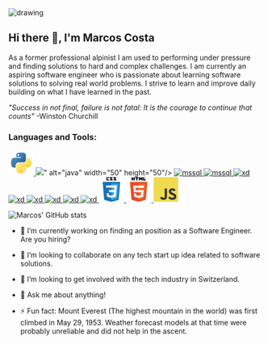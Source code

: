 <!--  ![image](https://sukutechnologies.com/wp-content/uploads/2020/05/software-solution-banner.jpg) -->

<img src="https://omegafragger.github.io/post/focal-loss/featured.jpg" alt="drawing" width="1080" height="300"/> 



## Hi there 👋, I'm Marcos Costa

As a former professional alpinist I am used to performing under pressure and finding solutions to hard and complex challenges. I am currently an aspiring software engineer who is passionate about learning software solutions to solving real world problems. I strive to learn and improve daily building on what I have learned in the past. 

_"Success in not final, failure is not fatal: It is the courage to continue that counts"_ -Winston Churchill

### Languages and Tools:

<p align="left"> 
  <a href="https://www.python.org" target="_blank"> <img src="https://raw.githubusercontent.com/devicons/devicon/master/icons/python/python-original.svg" alt="python" width="50" height="50"/> </a> 
  <a href="https://www.java.com/en/" target="_blank"> <img src="<a title="java.com" href="/en/" data-bind="attr: { href: SCSRenderAPI.getPageLinkUrl(SCS.navigationRoot).substring(0,SCSRenderAPI.getPageLinkUrl(SCS.navigationRoot).lastIndexOf('/')+1) }"></a>" alt="java" width="50" height="50"/> </a>
  <a href="https://numpy.org/" target="_blank"> <img src="https://numpy.org/images/logo.svg" alt="mssql" width="50" height="50"/> </a>
  <a href="https://matplotlib.org/" target="_blank"> <img src="https://matplotlib.org/_static/images/documentation.png" alt="mssql" width="50" height="50"/> </a>
    <a href="https://www.tensorflow.org/" target="_blank"> <img src="https://www.gstatic.com/devrel-devsite/prod/vb4911e76f75cbf10455736b1097dbb3769b606e3b49cb0474e4669a8e63a54e6/tensorflow/images/lockup.svg" alt="xd" width="50" height="50"/> </a>
  <a href="https://jupyter.org/" target="_blank"> <img src="https://jupyter.org/assets/homepage/main-logo.svg" alt="xd" width="50" height="50"/> </a>
  <a href="https://pandas.pydata.org/" target="_blank"> <img src="https://upload.wikimedia.org/wikipedia/commons/thumb/e/ed/Pandas_logo.svg/300px-Pandas_logo.svg.png" alt="xd" width="50" height="50"/> </a>
  <a href="https://www.mysql.com" target="_blank"> <img src="https://upload.wikimedia.org/wikipedia/commons/8/87/Sql_data_base_with_logo.png" alt="xd" width="50" height="40"/> </a>
  <a href="https://streamlit.io/" target="_blank"> <img src="https://docs.streamlit.io/logo.svg" alt="xd" width="50" height="50"/> </a>
  <a href="https://courses.nvidia.com/courses/course-v1:DLI+S-FX-01+V1/" target="_blank"> <img src="https://courses.nvidia.com/wp-content/themes/ibl-nvidia-wp-theme/inc/images/nvidia_logo.svg" alt="xd" width="50" height="50"/> </a>
  <a href="https://www.w3schools.com/css/" target="_blank"> <img src="https://raw.githubusercontent.com/devicons/devicon/master/icons/css3/css3-original-wordmark.svg" alt="css3" width="50" height="50"/> </a>
   <a href="https://www.w3.org/html/" target="_blank"> <img src="https://raw.githubusercontent.com/devicons/devicon/master/icons/html5/html5-original-wordmark.svg" alt="html5" width="50" height="50"/> </a>
  <a href="https://developer.mozilla.org/en-US/docs/Web/JavaScript" target="_blank"> <img src="https://raw.githubusercontent.com/devicons/devicon/master/icons/javascript/javascript-original.svg" alt="javascript" width="50" height="50"/> </a>
  
  
 </p>


![Marcos' GitHub stats](https://github-readme-stats.vercel.app/api?username=marcosncosta1&show_icons=true&theme=radical)

- 🔭 I’m currently working on finding an position as a Software Engineer. Are you hiring?
- 👯 I’m looking to collaborate on any tech start up idea related to software solutions. 
- 🤔 I’m looking to get involved with the tech industry in Switzerland.
- 💬 Ask me about anything! 

- ⚡ Fun fact: Mount Everest (The highest mountain in the world) was first climbed in May 29, 1953. Weather forecast models at that time were probably unreliable and did not help in the ascent. 

<!--
**MCDF31/MCDF31** is a ✨ _special_ ✨ repository because its `README.md` (this file) appears on your GitHub profile.

Here are some ideas to get you started:

- 🔭 I’m currently working on ...
- 🌱 I’m currently learning ...
- 👯 I’m looking to collaborate on ...
- 🤔 I’m looking for help with ...
- 💬 Ask me about ...
- 📫 How to reach me: ...
- ⚡ Fun fact: ...
-->
